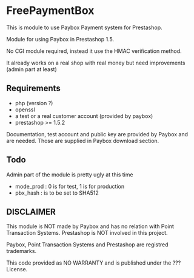 # FreePaymentBox


This is module to use Paybox Payment system for Prestashop.

Module for using Paybox in Prestashop 1.5.

No CGI module required, instead it use the HMAC verification method.

It already works on a real shop with real money but need improvements (admin part at least)

## Requirements

- php (version ?)
- openssl
- a test or a real customer account (provided by paybox) 
- prestashop >= 1.5.2

Documentation, test account and public key are provided by Paybox and are needed. Those are supplied in Paybox download section.

## Todo

Admin part of the module is pretty ugly at this time
- mode_prod : 0 is for test, 1 is for production
- pbx_hash : is to be set to SHA512


## DISCLAIMER

This module is NOT made by Paybox and has no relation with Point Transaction Systems. 
Prestashop is NOT involved in this project.

Paybox, Point Transaction Systems and Prestashop are registred trademarks.

This code provided as NO WARRANTY and is published under the ??? License.



